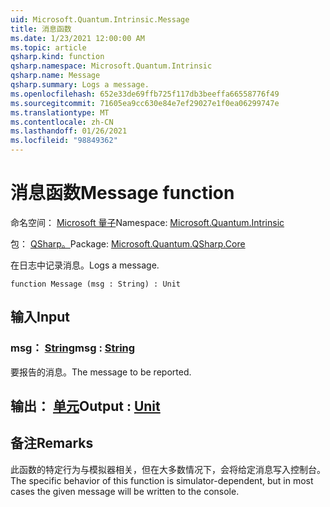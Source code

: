 ```yaml
---
uid: Microsoft.Quantum.Intrinsic.Message
title: 消息函数
ms.date: 1/23/2021 12:00:00 AM
ms.topic: article
qsharp.kind: function
qsharp.namespace: Microsoft.Quantum.Intrinsic
qsharp.name: Message
qsharp.summary: Logs a message.
ms.openlocfilehash: 652e33de69ffb725f117db3beeffa66558776f49
ms.sourcegitcommit: 71605ea9cc630e84e7ef29027e1f0ea06299747e
ms.translationtype: MT
ms.contentlocale: zh-CN
ms.lasthandoff: 01/26/2021
ms.locfileid: "98849362"
---
```

# <a name="message-function"></a><span data-ttu-id="3a347-102">消息函数</span><span class="sxs-lookup"><span data-stu-id="3a347-102">Message function</span></span>

<span data-ttu-id="3a347-103">命名空间： [Microsoft 量子](xref:Microsoft.Quantum.Intrinsic)</span><span class="sxs-lookup"><span data-stu-id="3a347-103">Namespace: [Microsoft.Quantum.Intrinsic](xref:Microsoft.Quantum.Intrinsic)</span></span>

<span data-ttu-id="3a347-104">包： [QSharp。](https://nuget.org/packages/Microsoft.Quantum.QSharp.Core)</span><span class="sxs-lookup"><span data-stu-id="3a347-104">Package: [Microsoft.Quantum.QSharp.Core](https://nuget.org/packages/Microsoft.Quantum.QSharp.Core)</span></span>


<span data-ttu-id="3a347-105">在日志中记录消息。</span><span class="sxs-lookup"><span data-stu-id="3a347-105">Logs a message.</span></span>

```qsharp
function Message (msg : String) : Unit
```


## <a name="input"></a><span data-ttu-id="3a347-106">输入</span><span class="sxs-lookup"><span data-stu-id="3a347-106">Input</span></span>

### <a name="msg--string"></a><span data-ttu-id="3a347-107">msg： [String](xref:microsoft.quantum.lang-ref.string)</span><span class="sxs-lookup"><span data-stu-id="3a347-107">msg : [String](xref:microsoft.quantum.lang-ref.string)</span></span>

<span data-ttu-id="3a347-108">要报告的消息。</span><span class="sxs-lookup"><span data-stu-id="3a347-108">The message to be reported.</span></span>



## <a name="output--unit"></a><span data-ttu-id="3a347-109">输出： [单元](xref:microsoft.quantum.lang-ref.unit)</span><span class="sxs-lookup"><span data-stu-id="3a347-109">Output : [Unit](xref:microsoft.quantum.lang-ref.unit)</span></span>



## <a name="remarks"></a><span data-ttu-id="3a347-110">备注</span><span class="sxs-lookup"><span data-stu-id="3a347-110">Remarks</span></span>

<span data-ttu-id="3a347-111">此函数的特定行为与模拟器相关，但在大多数情况下，会将给定消息写入控制台。</span><span class="sxs-lookup"><span data-stu-id="3a347-111">The specific behavior of this function is simulator-dependent, but in most cases the given message will be written to the console.</span></span>